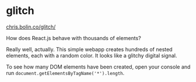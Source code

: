 # glitch

[chris.bolin.co/glitch/](https://chris.bolin.co/glitch/)

How does React.js behave with thousands of elements?

Really well, actually. This simple webapp creates hundreds of nested elements, each with a random color. It looks like a glitchy digital signal.

To see how many DOM elements have been created, open your console and run `document.getElementsByTagName('*').length`.
